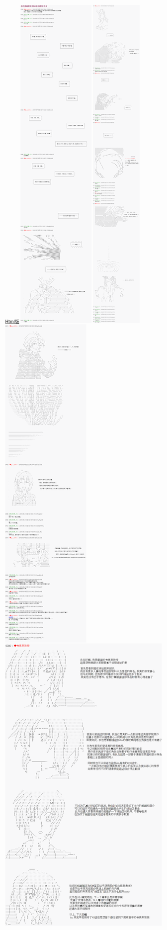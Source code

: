 ﻿[Html版](/img/003_YourHeroAcademia/040/00_第40话.html)
![01_03](/img/003_YourHeroAcademia/040/1.png)
![01_03](/img/003_YourHeroAcademia/040/2.png)
![01_03](/img/003_YourHeroAcademia/040/3.png)
![01_03](/img/003_YourHeroAcademia/040/4.png)
